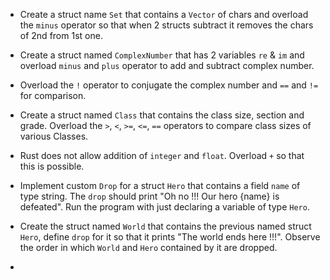 * Create a struct name `Set` that contains a `Vector` of chars and overload the `minus`
operator so that when 2 structs subtract it removes the chars of 2nd from 1st one.

* Create a struct named `ComplexNumber` that has 2 variables `re` & `im` and overload `minus`
and `plus` operator to add and subtract complex number.

* Overload the `!` operator to conjugate the complex number and `==` and `!=` for comparison.

* Create a struct named `Class` that contains the class size, section and grade. Overload
the `>`, `<`, `>=`, `<=`, `==` operators to compare class sizes of various Classes.

* Rust does not allow addition of `integer` and `float`. Overload `+` so that this is possible.

* Implement custom `Drop` for a struct `Hero` that contains a field `name` of type string.
The `drop` should print "Oh no !!! Our hero {name} is defeated". Run the program with just 
declaring a variable of type `Hero`.

* Create the struct named `World` that contains the previous named struct `Hero`, define `drop`
for it so that it prints "The world ends here !!!". Observe the order in which `World` and `Hero` 
contained by it are dropped.

* 
